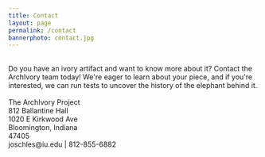 ```yaml
---
title: Contact
layout: page
permalink: /contact
bannerphoto: contact.jpg
---
```


<br>
<div class="cell large-10">
Do you have an ivory artifact and want to know more about it? Contact the ArchIvory team today! We're eager to learn about your piece, and if you're interested, we can run tests to uncover the history of the elephant behind it.
</div>
<br>
<div class="cell large-10 text-center">
The ArchIvory Project<br>
812 Ballantine Hall<br>
1020 E Kirkwood Ave<br>
Bloomington, Indiana<br>
47405<br>
joschles@iu.edu | 812-855-6882
</div>